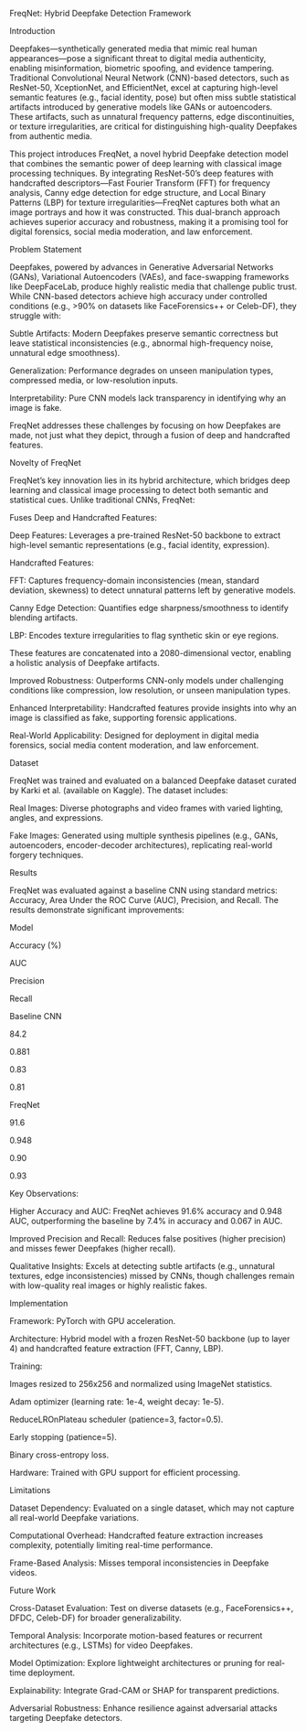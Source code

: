 FreqNet: Hybrid Deepfake Detection Framework

Introduction

Deepfakes—synthetically generated media that mimic real human appearances—pose a significant threat to digital media authenticity, enabling misinformation, biometric spoofing, and evidence tampering. Traditional Convolutional Neural Network (CNN)-based detectors, such as ResNet-50, XceptionNet, and EfficientNet, excel at capturing high-level semantic features (e.g., facial identity, pose) but often miss subtle statistical artifacts introduced by generative models like GANs or autoencoders. These artifacts, such as unnatural frequency patterns, edge discontinuities, or texture irregularities, are critical for distinguishing high-quality Deepfakes from authentic media.

This project introduces FreqNet, a novel hybrid Deepfake detection model that combines the semantic power of deep learning with classical image processing techniques. By integrating ResNet-50’s deep features with handcrafted descriptors—Fast Fourier Transform (FFT) for frequency analysis, Canny edge detection for edge structure, and Local Binary Patterns (LBP) for texture irregularities—FreqNet captures both what an image portrays and how it was constructed. This dual-branch approach achieves superior accuracy and robustness, making it a promising tool for digital forensics, social media moderation, and law enforcement.

Problem Statement

Deepfakes, powered by advances in Generative Adversarial Networks (GANs), Variational Autoencoders (VAEs), and face-swapping frameworks like DeepFaceLab, produce highly realistic media that challenge public trust. While CNN-based detectors achieve high accuracy under controlled conditions (e.g., >90% on datasets like FaceForensics++ or Celeb-DF), they struggle with:





Subtle Artifacts: Modern Deepfakes preserve semantic correctness but leave statistical inconsistencies (e.g., abnormal high-frequency noise, unnatural edge smoothness).



Generalization: Performance degrades on unseen manipulation types, compressed media, or low-resolution inputs.



Interpretability: Pure CNN models lack transparency in identifying why an image is fake.

FreqNet addresses these challenges by focusing on how Deepfakes are made, not just what they depict, through a fusion of deep and handcrafted features.

Novelty of FreqNet

FreqNet’s key innovation lies in its hybrid architecture, which bridges deep learning and classical image processing to detect both semantic and statistical cues. Unlike traditional CNNs, FreqNet:





Fuses Deep and Handcrafted Features:





Deep Features: Leverages a pre-trained ResNet-50 backbone to extract high-level semantic representations (e.g., facial identity, expression).



Handcrafted Features:





FFT: Captures frequency-domain inconsistencies (mean, standard deviation, skewness) to detect unnatural patterns left by generative models.



Canny Edge Detection: Quantifies edge sharpness/smoothness to identify blending artifacts.



LBP: Encodes texture irregularities to flag synthetic skin or eye regions.



These features are concatenated into a 2080-dimensional vector, enabling a holistic analysis of Deepfake artifacts.



Improved Robustness: Outperforms CNN-only models under challenging conditions like compression, low resolution, or unseen manipulation types.



Enhanced Interpretability: Handcrafted features provide insights into why an image is classified as fake, supporting forensic applications.



Real-World Applicability: Designed for deployment in digital media forensics, social media content moderation, and law enforcement.

Dataset

FreqNet was trained and evaluated on a balanced Deepfake dataset curated by Karki et al. (available on Kaggle). The dataset includes:





Real Images: Diverse photographs and video frames with varied lighting, angles, and expressions.



Fake Images: Generated using multiple synthesis pipelines (e.g., GANs, autoencoders, encoder-decoder architectures), replicating real-world forgery techniques.

Results

FreqNet was evaluated against a baseline CNN using standard metrics: Accuracy, Area Under the ROC Curve (AUC), Precision, and Recall. The results demonstrate significant improvements:







Model



Accuracy (%)



AUC



Precision



Recall





Baseline CNN



84.2



0.881



0.83



0.81





FreqNet



91.6



0.948



0.90



0.93

Key Observations:





Higher Accuracy and AUC: FreqNet achieves 91.6% accuracy and 0.948 AUC, outperforming the baseline by 7.4% in accuracy and 0.067 in AUC.



Improved Precision and Recall: Reduces false positives (higher precision) and misses fewer Deepfakes (higher recall).



Qualitative Insights: Excels at detecting subtle artifacts (e.g., unnatural textures, edge inconsistencies) missed by CNNs, though challenges remain with low-quality real images or highly realistic fakes.

Implementation





Framework: PyTorch with GPU acceleration.



Architecture: Hybrid model with a frozen ResNet-50 backbone (up to layer 4) and handcrafted feature extraction (FFT, Canny, LBP).



Training:





Images resized to 256x256 and normalized using ImageNet statistics.



Adam optimizer (learning rate: 1e-4, weight decay: 1e-5).



ReduceLROnPlateau scheduler (patience=3, factor=0.5).



Early stopping (patience=5).



Binary cross-entropy loss.



Hardware: Trained with GPU support for efficient processing.

Limitations





Dataset Dependency: Evaluated on a single dataset, which may not capture all real-world Deepfake variations.



Computational Overhead: Handcrafted feature extraction increases complexity, potentially limiting real-time performance.



Frame-Based Analysis: Misses temporal inconsistencies in Deepfake videos.

Future Work





Cross-Dataset Evaluation: Test on diverse datasets (e.g., FaceForensics++, DFDC, Celeb-DF) for broader generalizability.



Temporal Analysis: Incorporate motion-based features or recurrent architectures (e.g., LSTMs) for video Deepfakes.



Model Optimization: Explore lightweight architectures or pruning for real-time deployment.



Explainability: Integrate Grad-CAM or SHAP for transparent predictions.



Adversarial Robustness: Enhance resilience against adversarial attacks targeting Deepfake detectors.
